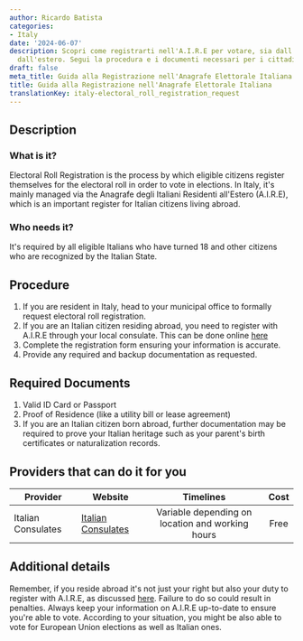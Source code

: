 ```yaml
---
author: Ricardo Batista
categories:
- Italy
date: '2024-06-07'
description: Scopri come registrarti nell'A.I.R.E per votare, sia dall'Italia che
  dall'estero. Segui la procedura e i documenti necessari per i cittadini italiani.
draft: false
meta_title: Guida alla Registrazione nell'Anagrafe Elettorale Italiana
title: Guida alla Registrazione nell'Anagrafe Elettorale Italiana
translationKey: italy-electoral_roll_registration_request
---
```



## Description
### What is it?
Electoral Roll Registration is the process by which eligible citizens register themselves for the electoral roll in order to vote in elections. In Italy, it's mainly managed via the Anagrafe degli Italiani Residenti all'Estero (A.I.R.E), which is an important register for Italian citizens living abroad.

### Who needs it?
It's required by all eligible Italians who have turned 18 and other citizens who are recognized by the Italian State.

## Procedure
1. If you are resident in Italy, head to your municipal office to formally request electoral roll registration.
2. If you are an Italian citizen residing abroad, you need to register with A.I.R.E through your local consulate. This can be done online [here](https://serviziconsolari.esteri.it/ScoFE/home.do)
3. Complete the registration form ensuring your information is accurate.
4. Provide any required and backup documentation as requested.

## Required Documents
1. Valid ID Card or Passport
2. Proof of Residence (like a utility bill or lease agreement)
3. If you are an Italian citizen born abroad, further documentation may be required to prove your Italian heritage such as your parent's birth certificates or naturalization records.

## Providers that can do it for you

| Provider        |     Website     |     Timelines    |       Cost      |
| --------------- | --------------- |  :-------------: | :-------------: |
| Italian Consulates      |  [Italian Consulates](https://www.esteri.it/mae/it/servizi/italiani-all-estero/serviziconsolari.html)       |      Variable depending on location and working hours      |        Free       |

## Additional details
Remember, if you reside abroad it's not just your right but also your duty to register with A.I.R.E, as discussed [here](https://www.esteri.it/mae/it/servizi/italiani-all-estero/serviziconsolari.html). Failure to do so could result in penalties. Always keep your information on A.I.R.E up-to-date to ensure you're able to vote. According to your situation, you might be also able to vote for European Union elections as well as Italian ones.